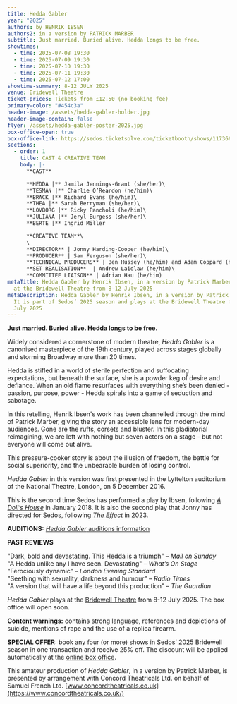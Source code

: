 ```yaml
---
title: Hedda Gabler
year: "2025"
authors: by HENRIK IBSEN
authors2: in a version by PATRICK MARBER
subtitle: Just married. Buried alive. Hedda longs to be free.
showtimes:
  - time: 2025-07-08 19:30
  - time: 2025-07-09 19:30
  - time: 2025-07-10 19:30
  - time: 2025-07-11 19:30
  - time: 2025-07-12 17:00
showtime-summary: 8-12 JULY 2025
venue: Bridewell Theatre
ticket-prices: Tickets from £12.50 (no booking fee)
primary-color: "#454c3a"
header-image: /assets/hedda-gabler-holder.jpg
header-image-contain: false
flyer: /assets/hedda-gabler-poster-2025.jpg
box-office-open: true
box-office-link: https://sedos.ticketsolve.com/ticketbooth/shows/1173664003
sections:
  - order: 1
    title: CAST & CREATIVE TEAM
    body: |-
      **CAST**

      **HEDDA |** Jamila Jennings-Grant (she/her)\
      **TESMAN |** Charlie O’Reardon (he/him)\
      **BRACK |** Richard Evans (he/him)\
      **THEA |** Sarah Berryman (she/her)\
      **LOVBORG |** Ricky Pancholi (he/him)\
      **JULIANA |** Jeryl Burgess (she/her)\
      **BERTE |** Ingrid Miller

      **CREATIVE TEAM**\
      \
      **DIRECTOR** | Jonny Harding-Cooper (he/him)\
      **PRODUCER** | Sam Ferguson (she/her)\
      **TECHNICAL PRODUCERS** | Ben Hussey (he/him) and Adam Coppard (he/him)\
      **SET REALISATION**  | Andrew Laidlaw (he/him)\
      **COMMITTEE LIAISON** | Adrian Hau (he/him)
metaTitle: Hedda Gabler by Henrik Ibsen, in a version by Patrick Marber, plays
  at the Bridewell Theatre from 8-12 July 2025
metaDescription: Hedda Gabler by Henrik Ibsen, in a version by Patrick Marber.
  It is part of Sedos’ 2025 season and plays at the Bridewell Theatre from 8-12
  July 2025
---
```

**Just married. Buried alive. Hedda longs to be free.**

Widely considered a cornerstone of modern theatre, *Hedda Gabler* is a canonised masterpiece of the 19th century, played across stages globally and storming Broadway more than 20 times. 

Hedda is stifled in a world of sterile perfection and suffocating expectations, but beneath the surface, she is a powder keg of desire and defiance. When an old flame resurfaces with everything she’s been denied - passion, purpose, power - Hedda spirals into a game of seduction and sabotage.

In this retelling, Henrik Ibsen's work has been channelled through the mind of Patrick Marber, giving the story an accessible lens for modern-day audiences. Gone are the ruffs, corsets and bluster. In this gladiatorial reimagining, we are left with nothing but seven actors on a stage - but not everyone will come out alive. 

This pressure-cooker story is about the illusion of freedom, the battle for social superiority, and the unbearable burden of losing control.

*Hedda Gabler* in this version was first presented in the Lyttelton auditorium of the National Theatre, London, on 5 December 2016.

This is the second time Sedos has performed a play by Ibsen, following *[A Doll’s House](https://www.sedos.co.uk/shows/2018-dolls-house)* in January 2018. It is also the second play that Jonny has directed for Sedos, following *[The Effect](https://www.sedos.co.uk/shows/2023-the-effect)* in 2023.

**AUDITIONS:** [*Hedda Gabler* auditions information](https://www.sedos.co.uk/events/hedda-gabler-auditions)

**PAST REVIEWS**

"Dark, bold and devastating. This Hedda is a triumph" – *Mail on Sunday*\
"A Hedda unlike any I have seen. Devastating" – *What’s On Stage*\
"Ferociously dynamic" – *London Evening Standard*\
"Seething with sexuality, darkness and humour" –  *Radio Times*\
"A version that will have a life beyond this production" –  *The Guardian*

*Hedda Gabler* plays at the [Bridewell Theatre](https://sbf.org.uk/whats-on/category/theatre/) from 8-12 July 2025. The box office will open soon. 

**Content warnings:** contains strong language, references and depictions of suicide, mentions of rape and the use of a replica firearm.

**SPECIAL OFFER:** book any four (or more) shows in Sedos’ 2025 Bridewell season in one transaction and receive 25% off. The discount will be applied automatically at the [online box office](https://sedos.ticketsolve.com/ticketbooth/shows). 

This amateur production of *Hedda Gabler*, in a version by Patrick Marber, is presented by arrangement with Concord Theatricals Ltd. on behalf of Samuel French Ltd. [www.concordtheatricals.co.uk](https://www.concordtheatricals.co.uk/)